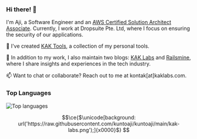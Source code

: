 ### Hi there! 👋

I'm Aji, a Software Engineer and an [AWS Certified Solution Architect Associate](https://www.credly.com/badges/36cc2fdb-12f4-47e0-a430-f8ab09de60fb). Currently, I work at Dropsuite Pte. Ltd, where I focus on ensuring the security of our applications.

🔭 I've created [KAK Tools](https://tools.kaklabs.com), a collection of my personal tools.

🏢 In addition to my work, I also maintain two blogs: [KAK Labs](https://www.kaklabs.com) and [Railsmine](https://www.railsmine.net), where I share insights and experiences in the tech industry.

📫 Want to chat or collaborate? Reach out to me at kontak[at]kaklabs.com.

### Top Languages

![Top languages](https://github-readme-stats.vercel.app/api/top-langs/?username=kuntoaji&layout=compact&theme=onedark)

```math
\ce{$\unicode[background: url('https://raw.githubusercontent.com/kuntoaji/kuntoaji/main/kak-labs.png');]{x0000}$}

